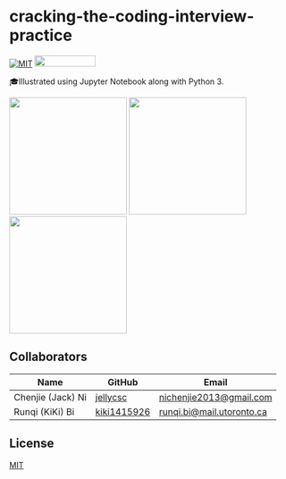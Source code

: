 # cracking-the-coding-interview-practice

[![MIT](https://img.shields.io/badge/License-MIT-green.svg)](LICENSE) <img src="https://raw.githubusercontent.com/jupyter/design/master/logos/Badges/nbviewer_badge.png" 
      width="109" height="20"><br>

🎓Illustrated using Jupyter Notebook along with Python 3.

<p float="left">
  <img src="https://user-images.githubusercontent.com/25379724/56854023-c99c7780-68fd-11e9-81c6-6b7e2a7b2526.png" height="210" />
  <img src="https://user-images.githubusercontent.com/25379724/56853998-7aeedd80-68fd-11e9-901e-b772894d8e30.jpg" height="210" /> 
  <img src="https://user-images.githubusercontent.com/25379724/56853996-76c2c000-68fd-11e9-9cbc-f18defc96cc6.png" height="210" />
</p>

## Collaborators

| Name                    | GitHub                                     | Email
| ----------------------- | ------------------------------------------ | -------------------------
| Chenjie (Jack) Ni       | [jellycsc](https://github.com/jellycsc)    | nichenjie2013@gmail.com
| Runqi (KiKi) Bi         | [kiki1415926](https://github.com/kiki1415926)    | runqi.bi@mail.utoronto.ca

## License
[MIT](LICENSE)
